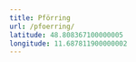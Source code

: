```yaml
---
title: Pförring
url: /pfoerring/
latitude: 48.808367100000005
longitude: 11.687811900000002
---
```

